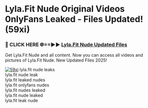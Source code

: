 # Lyla.Fit Nude Original Videos 0nlyFans Leaked - Files Updated! (59xi)

<h3>🔴 CLICK HERE 🌐==►► <a href="https://tinyurl.com/52m3yx9h" rel="nofollow">Lyla.Fit Nude Updated Files</a></h3>

Get Lyla.Fit Nude and all content. Now you can access all videos and pictures of Lyla.Fit Nude. New Updated Files 2025!

[![59xi](https://i.imgur.com/TnHtlc8.gif)](https://tinyurl.com/52m3yx9h)
lyla.fit nude leaks<br>
lyla.fit nude leak<br>
lyla.fit leaked nudes<br>
lyla.fit onlyfans nudes<br>
lyla.fit nudes leaked<br>
lyla.fit nude leaked<br>
lyla.fit leak nude